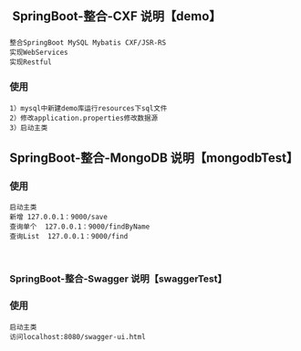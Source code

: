 
##  SpringBoot-整合-CXF 说明【demo】

### 
    整合SpringBoot MySQL Mybatis CXF/JSR-RS 
    实现WebServices
    实现Restful     
###  使用 
    1）mysql中新建demo库运行resources下sql文件
    2）修改application.properties修改数据源
    3）启动主类

##  SpringBoot-整合-MongoDB 说明【mongodbTest】

###  使用
    启动主类
    新增 127.0.0.1：9000/save
    查询单个  127.0.0.1：9000/findByName
    查询List  127.0.0.1：9000/find

    
###  SpringBoot-整合-Swagger 说明【swaggerTest】

###  使用

	启动主类
	访问localhost:8080/swagger-ui.html
